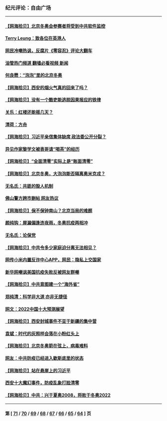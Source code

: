 ### 纪元评论：自由广场
---
#### [【网海拾贝】北京冬奥会参赛者将受到中共软件监控](../../pages/nsc993/n13517808.md?01210330) 
#### [Terry Leung：致各位在英港人](../../pages/nsc993/n13516182.md?01210330) 
#### [网民冷嘲热讽，反腐片《零容忍》评论大翻车](../../pages/nsc993/n13515413.md?01210330) 
#### [油管热门频道 翻墙必看视频 新闻](ok?01210330)
#### [何良懋：“泡泡”里的北京冬奥](../../pages/nsc993/n13503702.md?01210330) 
#### [【网海拾贝】西安的烟火气真的回来了吗？](../../pages/nsc993/n13515335.md?01210330) 
#### [【网海拾贝】没有一个酷吏能逃脱因果报应的铁律](../../pages/nsc993/n13512340.md?01210330) 
#### [关乐：红楼还能摇几天？](../../pages/nsc993/n13511448.md?01210330) 
#### [清荷：方舟](../../pages/nsc993/n13510779.md?01210330) 
#### [【网海拾贝】习近平亲信集体缺席 政法委公开分裂？](../../pages/nsc993/n13510748.md?01210330) 
#### [异见作家黎学文被表哥请“喝茶”的经历](../../pages/nsc993/n13510231.md?01210330) 
#### [【网海拾贝】“全面清零”实际上是“账面清零”](../../pages/nsc993/n13508178.md?01210330) 
#### [【网海拾贝】北京冬奥，大泡泡能否隔离奥米克戎？](../../pages/nsc993/n13506567.md?01210330) 
#### [无名氏：共匪的毁人机制](../../pages/nsc993/n13506504.md?01210330) 
#### [佛山警方跨市删帖 网友热议](../../pages/nsc993/n13506446.md?01210330) 
#### [【网海拾贝】保不保钟南山？北京当局的难题](../../pages/nsc993/n13504215.md?01210330) 
#### [颜纯钩：屋漏偏逢连夜雨，冬奥抗疫两相冲](../../pages/nsc993/n13504177.md?01210330) 
#### [无名氏：论保党](../../pages/nsc993/n13503956.md?01210330) 
#### [【网海拾贝】中共令多少家庭迫分离无法相见？](../../pages/nsc993/n13501682.md?01210330) 
#### [网传小米内置反诈中心APP，网民：隐私上交国家](../../pages/nsc993/n13499499.md?01210330) 
#### [新华网嘲讽美国抗疫失败反被网友群嘲](../../pages/nsc993/n13499197.md?01210330) 
#### [【网海拾贝】中共意图建一个“海外省”](../../pages/nsc993/n13499393.md?01210330) 
#### [郑纯清：科学非大道 亦非无捷径](../../pages/nsc993/n13498854.md?01210330) 
#### [网文：2022中国十大预测展望](../../pages/nsc993/n13497067.md?01210330) 
#### [【网海拾贝】西安封城事件不亚于新疆的集中营](../../pages/nsc993/n13496983.md?01210330) 
#### [袁斌：时代的灰照样会落在小粉红头上](../../pages/nsc993/n13496821.md?01210330) 
#### [【网海拾贝】北京冬奥箭在弦上，病毒难料](../../pages/nsc993/n13494656.md?01210330) 
#### [网友：中共防疫已经进入歇斯底里的状态](../../pages/nsc993/n13494227.md?01210330) 
#### [【网海拾贝】站在悬崖上的习近平](../../pages/nsc993/n13492323.md?01210330) 
#### [西安十大魔幻事件，防疫乱象打脸清零](../../pages/nsc993/n13492159.md?01210330) 
#### [【网海拾贝】中共：兴于夏奥2008，将败于冬奥2022](../../pages/nsc993/n13490419.md?01210330) 

---
#### 第 [ [71](./71.md?01210330) / [70](./70.md?01210330) / [69](./69.md?01210330) / [68](./68.md?01210330) / [67](./67.md?01210330) / [66](./66.md?01210330) / [65](./65.md?01210330) / [64](./64.md?01210330) ] 页
